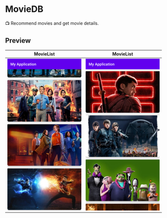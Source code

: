 # MovieDB
 📺️ Recommend movies and get movie details.

## Preview

MovieList            |  MovieList
:-------------------------:|:-------------------------:
![](https://raw.githubusercontent.com/seohayeon/MovieDB/master/resource/Screenshot_1636591037.png)  |  ![](https://raw.githubusercontent.com/seohayeon/MovieDB/master/resource/Screenshot_1636591047.png)
